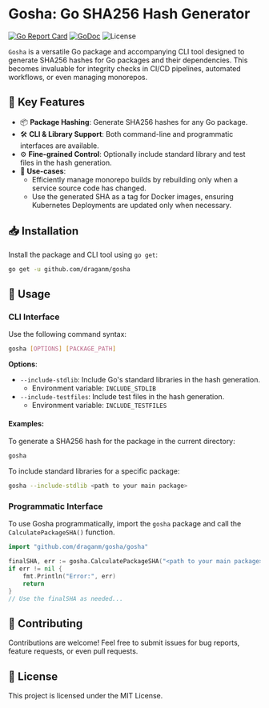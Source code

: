 # Gosha: Go SHA256 Hash Generator

[![Go Report Card](https://goreportcard.com/badge/github.com/draganm/gosha)](https://goreportcard.com/report/github.com/draganm/gosha)
[![GoDoc](https://pkg.go.dev/badge/github.com/draganm/gosha)](https://pkg.go.dev/github.com/draganm/gosha)
![License](https://img.shields.io/github/license/draganm/gosha)

`Gosha` is a versatile Go package and accompanying CLI tool designed to generate SHA256 hashes for Go packages and their dependencies. This becomes invaluable for integrity checks in CI/CD pipelines, automated workflows, or even managing monorepos.

## 🌟 Key Features

- 📦 **Package Hashing**: Generate SHA256 hashes for any Go package.
- 🛠️ **CLI & Library Support**: Both command-line and programmatic interfaces are available.
- ⚙️ **Fine-grained Control**: Optionally include standard library and test files in the hash generation.
- 🚀 **Use-cases**: 
  - Efficiently manage monorepo builds by rebuilding only when a service source code has changed.
  - Use the generated SHA as a tag for Docker images, ensuring Kubernetes Deployments are updated only when necessary.

## 📥 Installation

Install the package and CLI tool using `go get`:

```bash
go get -u github.com/draganm/gosha
```

## 📘 Usage

### CLI Interface

Use the following command syntax:

```bash
gosha [OPTIONS] [PACKAGE_PATH]
```

**Options**:

- `--include-stdlib`: Include Go's standard libraries in the hash generation.  
  - Environment variable: `INCLUDE_STDLIB`
- `--include-testfiles`: Include test files in the hash generation.  
  - Environment variable: `INCLUDE_TESTFILES`

#### Examples:

To generate a SHA256 hash for the package in the current directory:

```bash
gosha
```

To include standard libraries for a specific package:

```bash
gosha --include-stdlib <path to your main package>
```

### Programmatic Interface

To use Gosha programmatically, import the `gosha` package and call the `CalculatePackageSHA()` function.

```go
import "github.com/draganm/gosha/gosha"

finalSHA, err := gosha.CalculatePackageSHA("<path to your main package>", false, false)
if err != nil {
    fmt.Println("Error:", err)
    return
}
// Use the finalSHA as needed...
```

## 👥 Contributing

Contributions are welcome! Feel free to submit issues for bug reports, feature requests, or even pull requests.

## 📜 License

This project is licensed under the MIT License.
